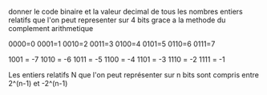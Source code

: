 donner le code binaire et la valeur decimal de tous les nombres entiers relatifs que l'on peut representer sur 4 bits grace a la methode du complement arithmetique

0000=0
0001=1
0010=2
0011=3
0100=4
0101=5
0110=6
0111=7

1001 = -7
1010 = -6
1011 = -5
1100 = -4
1101 = -3
1110 = -2
1111 = -1

Les entiers relatifs N que l'on peut représenter sur n bits sont compris entre 2^(n-1) et -2^(n-1)
